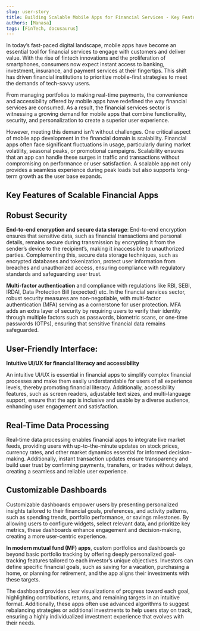 ```yaml
---
slug: user-story
title: Building Scalable Mobile Apps for Financial Services - Key Features and Best Practices
authors: [Manasa]
tags: [FinTech, docusaurus]
---
```


In today’s fast-paced digital landscape, mobile apps have become an essential tool for financial services to engage with customers and deliver value. With the rise of fintech innovations and the proliferation of smartphones, consumers now expect instant access to banking, investment, insurance, and payment services at their fingertips. This shift has driven financial institutions to prioritize mobile-first strategies to meet the demands of tech-savvy users. 

<!-- truncate -->

From managing portfolios to making real-time payments, the convenience and accessibility offered by mobile apps have redefined the way financial services are consumed. As a result, the financial services sector is witnessing a growing demand for mobile apps that combine functionality, security, and personalization to create a superior user experience.

However, meeting this demand isn’t without challenges. One critical aspect of mobile app development in the financial domain is scalability. Financial apps often face significant fluctuations in usage, particularly during market volatility, seasonal peaks, or promotional campaigns. Scalability ensures that an app can handle these surges in traffic and transactions without compromising on performance or user satisfaction. A scalable app not only provides a seamless experience during peak loads but also supports long-term growth as the user base expands.


## Key Features of Scalable Financial Apps


## Robust Security


**End-to-end encryption and secure data storage**: End-to-end encryption ensures that sensitive data, such as financial transactions and personal details, remains secure during transmission by encrypting it from the sender’s device to the recipient’s, making it inaccessible to unauthorized parties. Complementing this, secure data storage techniques, such as encrypted databases and tokenization, protect user information from breaches and unauthorized access, ensuring compliance with regulatory standards and safeguarding user trust.

**Multi-factor authentication** and compliance with regulations like RBI, SEBI, IRDAI, Data Protection Bill (expected) etc. In the financial services sector, robust security measures are non-negotiable, with multi-factor authentication (MFA) serving as a cornerstone for user protection. MFA adds an extra layer of security by requiring users to verify their identity through multiple factors such as passwords, biometric scans, or one-time passwords (OTPs), ensuring that sensitive financial data remains safeguarded.

## User-Friendly Interface:

**Intuitive UI/UX for financial literacy and accessibility**

An intuitive UI/UX is essential in financial apps to simplify complex financial processes and make them easily understandable for users of all experience levels, thereby promoting financial literacy. Additionally, accessibility features, such as screen readers, adjustable text sizes, and multi-language support, ensure that the app is inclusive and usable by a diverse audience, enhancing user engagement and satisfaction.

## Real-Time Data Processing

Real-time data processing enables financial apps to integrate live market feeds, providing users with up-to-the-minute updates on stock prices, currency rates, and other market dynamics essential for informed decision-making. Additionally, instant transaction updates ensure transparency and build user trust by confirming payments, transfers, or trades without delays, creating a seamless and reliable user experience.

## Customizable Dashboards

Customizable dashboards empower users by presenting personalized insights tailored to their financial goals, preferences, and activity patterns, such as spending trends, portfolio performance, or savings milestones. By allowing users to configure widgets, select relevant data, and prioritize key metrics, these dashboards enhance engagement and decision-making, creating a more user-centric experience.

**In modern mutual fund (MF) apps**, custom portfolios and dashboards go beyond basic portfolio tracking by offering deeply personalized goal-tracking features tailored to each investor’s unique objectives. Investors can define specific financial goals, such as saving for a vacation, purchasing a home, or planning for retirement, and the app aligns their investments with these targets.

The dashboard provides clear visualizations of progress toward each goal, highlighting contributions, returns, and remaining targets in an intuitive format. Additionally, these apps often use advanced algorithms to suggest rebalancing strategies or additional investments to help users stay on track, ensuring a highly individualized investment experience that evolves with their needs.


